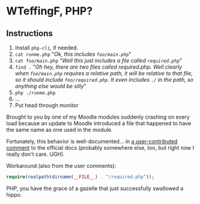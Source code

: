 # WTeffingF, PHP?
## Instructions
1. Install `php-cli`, if needed.
1. `cat runme.php`  "*Ok, this includes `foo/main.php`*"
1. `cat foo/main.php` "*Well this just includes a file called `required.php`*"
1. `find .`  "*Oh hey, there are two files called required.php. Well clearly when `foo/main.php` requires a relative path, it will be relative to that file, so it should include `foo/required.php`. It even includes `./` in the path, so anything else would be silly*"
1. `php ./runme.php`
2. ...
1. Put head through monitor

Brought to you by one of my Moodle modules suddenly crashing on every load because an update to Moodle introduced a file that happened to have the same name as one used in the module. 

Fortunately, this behavior is well-documented... in [a user-contributed comment](http://php.net/manual/en/function.include.php#107685) to the official docs (probably somewhere else, too, but right now I really don't care. UGH).

Workaround (also from the user comments):
```php
require(realpath(dirname(__FILE__) . "/required.php"));
```
PHP, you have the grace of a gazelle that just successfully swallowed a hippo. 
